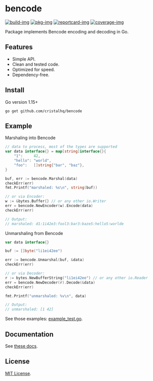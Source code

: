 # bencode

[![build-img]][build-url]
[![pkg-img]][pkg-url]
[![reportcard-img]][reportcard-url]
[![coverage-img]][coverage-url]

Package implements Bencode encoding and decoding in Go.

## Features

* Simple API.
* Clean and tested code.
* Optimized for speed.
* Dependency-free.

## Install

Go version 1.15+

```
go get github.com/cristalhq/bencode
```

## Example

Marshaling into Bencode

```go
// data to process, most of the types are supported
var data interface{} = map[string]interface{}{
    "1":     42,
    "hello": "world",
    "foo":   []string{"bar", "baz"},
}

buf, err := bencode.Marshal(data)
checkErr(err)
fmt.Printf("marshaled: %s\n", string(buf))

// or via Encoder:
w := &bytes.Buffer{} // or any other io.Writer
err = bencode.NewEncoder(w).Encode(data)
checkErr(err)

// Output:
// marshaled: d1:1i42e3:fool3:bar3:baze5:hello5:worlde
```

Unmarshaling from Bencode

```go
var data interface{}

buf := []byte("li1ei42ee")

err := bencode.Unmarshal(buf, &data)
checkErr(err)

// or via Decoder:
r := bytes.NewBufferString("li1ei42ee") // or any other io.Reader
err = bencode.NewDecoder(r).Decode(&data)
checkErr(err)

fmt.Printf("unmarshaled: %v\n", data)

// Output:
// unmarshaled: [1 42]
```

See those examples: [example_test.go](https://github.com/cristalhq/bencode/blob/master/example_test.go).

## Documentation

See [these docs][pkg-url].

## License

[MIT License](LICENSE).

[build-img]: https://github.com/cristalhq/bencode/workflows/build/badge.svg
[build-url]: https://github.com/cristalhq/bencode/actions
[pkg-img]: https://pkg.go.dev/badge/cristalhq/bencode
[pkg-url]: https://pkg.go.dev/github.com/cristalhq/bencode
[reportcard-img]: https://goreportcard.com/badge/cristalhq/bencode
[reportcard-url]: https://goreportcard.com/report/cristalhq/bencode
[coverage-img]: https://codecov.io/gh/cristalhq/bencode/branch/master/graph/badge.svg
[coverage-url]: https://codecov.io/gh/cristalhq/bencode
